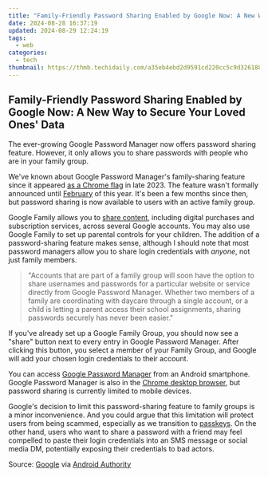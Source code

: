```yaml
---
title: "Family-Friendly Password Sharing Enabled by Google Now: A New Way to Secure Your Loved Ones' Data"
date: 2024-08-28 16:37:19
updated: 2024-08-29 12:24:19
tags:
  - web
categories:
  - tech
thumbnail: https://thmb.techidaily.com/a35eb4ebd2d9591cd220cc5c9d326188c8f27a10a8e1c9286a38dd70c0d6db4f.jpg
---
```


## Family-Friendly Password Sharing Enabled by Google Now: A New Way to Secure Your Loved Ones' Data

The ever-growing Google Password Manager now offers password sharing feature. However, it only allows you to share passwords with people who are in your family group.

 We've known about Google Password Manager's family-sharing feature since it appeared [as a Chrome flag](https://some-skills.techidaily.com/2024-approved-traversing-through-windows-movie-makers-version-landscape/) in late 2023\. The feature wasn't formally announced until [February](https://blog.google/outreach-initiatives/google-org/google-digital-wellbeing-grant-teens-kids/) of this year. It's been a few months since then, but password sharing is now available to users with an active family group.

 Google Family allows you to [share content](https://screen-mirroring-recording.techidaily.com/updated-strategic-mastery-pinpointing-top-7-total-war-battles/), including digital purchases and subscription services, across several Google accounts. You may also use Google Family to set up parental controls for your children. The addition of a password-sharing feature makes sense, although I should note that most password managers allow you to share login credentials with _anyone_, not just family members.

> "Accounts that are part of a family group will soon have the option to share usernames and passwords for a particular website or service directly from Google Password Manager. Whether two members of a family are coordinating with daycare through a single account, or a child is letting a parent access their school assignments, sharing passwords securely has never been easier."

 If you've already set up a Google Family Group, you should now see a "share" button next to every entry in Google Password Manager. After clicking this button, you select a member of your Family Group, and Google will add your chosen login credentials to their account.

 You can access [Google Password Manager](https://location-social.techidaily.com/in-2024-how-to-detect-and-stop-mspy-from-spying-on-your-motorola-moto-g84-5g-drfone-by-drfone-virtual-android/) from an Android smartphone. Google Password Manager is also in the [Chrome desktop browser](https://fox-that.techidaily.com/detecting-drenched-devices-navigate-through-these-pressure-points-for-a-waterlogged-iphone/), but password sharing is currently limited to mobile devices.

 Google's decision to limit this password-sharing feature to family groups is a minor inconvenience. And you could argue that this limitation will protect users from being scammed, especially as we transition to [passkeys](https://unlock-android.techidaily.com/top-apps-and-online-tools-to-track-itel-a60s-phone-withwithout-imei-number-by-drfone-android/). On the other hand, users who want to share a password with a friend may feel compelled to paste their login credentials into an SMS message or social media DM, potentially exposing their credentials to bad actors.

 Source: [Google](https://support.google.com/product-documentation/answer/14343500) via [Android Authority](https://www.androidauthority.com/google-password-manager-password-sharing-3445677/)

<ins class="adsbygoogle"
     style="display:block"
     data-ad-format="autorelaxed"
     data-ad-client="ca-pub-7571918770474297"
     data-ad-slot="1223367746"></ins>



<ins class="adsbygoogle"
     style="display:block"
     data-ad-client="ca-pub-7571918770474297"
     data-ad-slot="8358498916"
     data-ad-format="auto"
     data-full-width-responsive="true"></ins>
